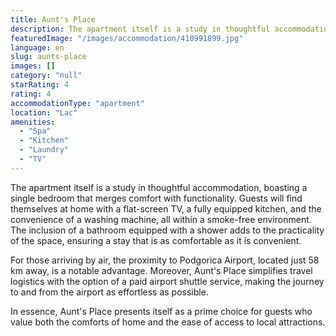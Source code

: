 ```yaml
---
title: Aunt's Place
description: The apartment itself is a study in thoughtful accommodation, boasting a single bedroom that merges comfort with functionality. Guests will find themselves at ho
featuredImage: "/images/accommodation/410991899.jpg"
language: en
slug: aunts-place
images: []
category: "null"
starRating: 4
rating: 4
accommodationType: "apartment"
location: "Lac"
amenities:
  - "Spa"
  - "Kitchen"
  - "Laundry"
  - "TV"
---
```


The apartment itself is a study in thoughtful accommodation, boasting a single bedroom that merges comfort with functionality. Guests will find themselves at home with a flat-screen TV, a fully equipped kitchen, and the convenience of a washing machine, all within a smoke-free environment. The inclusion of a bathroom equipped with a shower adds to the practicality of the space, ensuring a stay that is as comfortable as it is convenient.

For those arriving by air, the proximity to Podgorica Airport, located just 58 km away, is a notable advantage. Moreover, Aunt's Place simplifies travel logistics with the option of a paid airport shuttle service, making the journey to and from the airport as effortless as possible.

In essence, Aunt's Place presents itself as a prime choice for guests who value both the comforts of home and the ease of access to local attractions.

